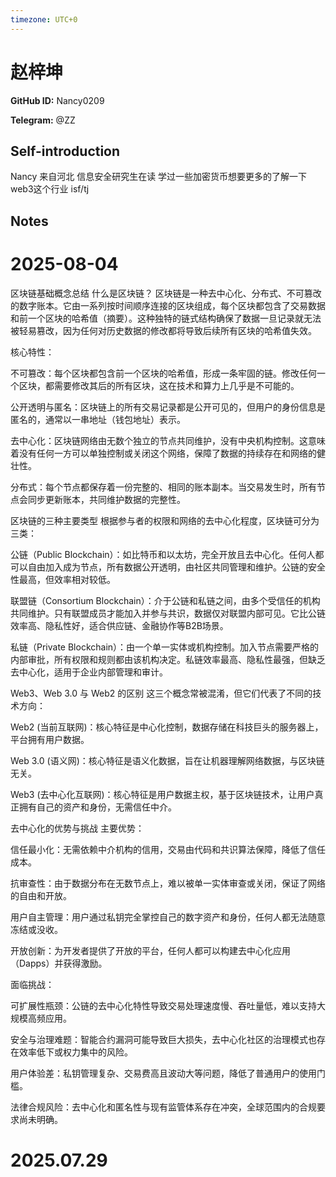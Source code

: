 ```yaml
---
timezone: UTC+0
---
```


# 赵梓坤

**GitHub ID:** Nancy0209

**Telegram:** @ZZ

## Self-introduction

Nancy 来自河北 信息安全研究生在读 学过一些加密货币想要更多的了解一下web3这个行业 isf/tj

## Notes

<!-- Content_START -->
# 2025-08-04

区块链基础概念总结
什么是区块链？
区块链是一种去中心化、分布式、不可篡改的数字账本。它由一系列按时间顺序连接的区块组成，每个区块都包含了交易数据和前一个区块的哈希值（摘要）。这种独特的链式结构确保了数据一旦记录就无法被轻易篡改，因为任何对历史数据的修改都将导致后续所有区块的哈希值失效。

核心特性：

不可篡改：每个区块都包含前一个区块的哈希值，形成一条牢固的链。修改任何一个区块，都需要修改其后的所有区块，这在技术和算力上几乎是不可能的。

公开透明与匿名：区块链上的所有交易记录都是公开可见的，但用户的身份信息是匿名的，通常以一串地址（钱包地址）表示。

去中心化：区块链网络由无数个独立的节点共同维护，没有中央机构控制。这意味着没有任何一方可以单独控制或关闭这个网络，保障了数据的持续存在和网络的健壮性。

分布式：每个节点都保存着一份完整的、相同的账本副本。当交易发生时，所有节点会同步更新账本，共同维护数据的完整性。

区块链的三种主要类型
根据参与者的权限和网络的去中心化程度，区块链可分为三类：

公链（Public Blockchain）：如比特币和以太坊，完全开放且去中心化。任何人都可以自由加入成为节点，所有数据公开透明，由社区共同管理和维护。公链的安全性最高，但效率相对较低。

联盟链（Consortium Blockchain）：介于公链和私链之间，由多个受信任的机构共同维护。只有联盟成员才能加入并参与共识，数据仅对联盟内部可见。它比公链效率高、隐私性好，适合供应链、金融协作等B2B场景。

私链（Private Blockchain）：由一个单一实体或机构控制。加入节点需要严格的内部审批，所有权限和规则都由该机构决定。私链效率最高、隐私性最强，但缺乏去中心化，适用于企业内部管理和审计。

Web3、Web 3.0 与 Web2 的区别
这三个概念常被混淆，但它们代表了不同的技术方向：

Web2 (当前互联网)：核心特征是中心化控制，数据存储在科技巨头的服务器上，平台拥有用户数据。

Web 3.0 (语义网)：核心特征是语义化数据，旨在让机器理解网络数据，与区块链无关。

Web3 (去中心化互联网)：核心特征是用户数据主权，基于区块链技术，让用户真正拥有自己的资产和身份，无需信任中介。

去中心化的优势与挑战
主要优势：

信任最小化：无需依赖中介机构的信用，交易由代码和共识算法保障，降低了信任成本。

抗审查性：由于数据分布在无数节点上，难以被单一实体审查或关闭，保证了网络的自由和开放。

用户自主管理：用户通过私钥完全掌控自己的数字资产和身份，任何人都无法随意冻结或没收。

开放创新：为开发者提供了开放的平台，任何人都可以构建去中心化应用（Dapps）并获得激励。

面临挑战：

可扩展性瓶颈：公链的去中心化特性导致交易处理速度慢、吞吐量低，难以支持大规模高频应用。

安全与治理难题：智能合约漏洞可能导致巨大损失，去中心化社区的治理模式也存在效率低下或权力集中的风险。

用户体验差：私钥管理复杂、交易费高且波动大等问题，降低了普通用户的使用门槛。

法律合规风险：去中心化和匿名性与现有监管体系存在冲突，全球范围内的合规要求尚未明确。


# 2025.07.29


<!-- Content_END -->
